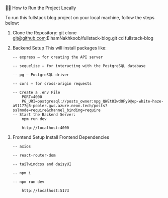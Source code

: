🧑‍💻 How to Run the Project Locally

To run this fullstack blog project on your local machine, follow the steps below:

1.  Clone the Repository:
    git clone git@github.com:ElhamNakhkoob/fullstack-blog.git
    cd fullstack-blog

2.  Backend Setup
    This will install packages like:

        -- express – for creating the API server

        -- sequelize – for interacting with the PostgreSQL database

        -- pg – PostgreSQL driver

        -- cors – for cross-origin requests

        -- Create a .env File
            PORT=4000
            PG_URI=postgresql://posts_owner:npg_QWEt8IwdOFy9@ep-white-haze-a91177g5-pooler.gwc.azure.neon.tech/posts?sslmode=require&channel_binding=require
        -- Start the Backend Server:
            npm run dev

            http://localhost:4000

3.  Frontend Setup
    Install Frontend Dependencies

        -- axios

        -- react-router-dom

        -- tailwindcss and daisyUI

        -- npm i

        -- npm run dev

            http://localhost:5173
